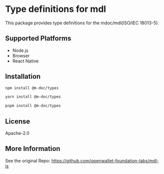 # Type definitions for mdl

This package provides type definitions for the mdoc/mdl(ISO/IEC 18013-5).

## Supported Platforms

- Node.js
- Browser
- React Native

## Installation

```bash
npm install @m-doc/types
```

```bash
yarn install @m-doc/types
```

```bash
pnpm install @m-doc/types
```

## License

Apache-2.0

## More Information

See the original Repo: https://github.com/openwallet-foundation-labs/mdl-js
